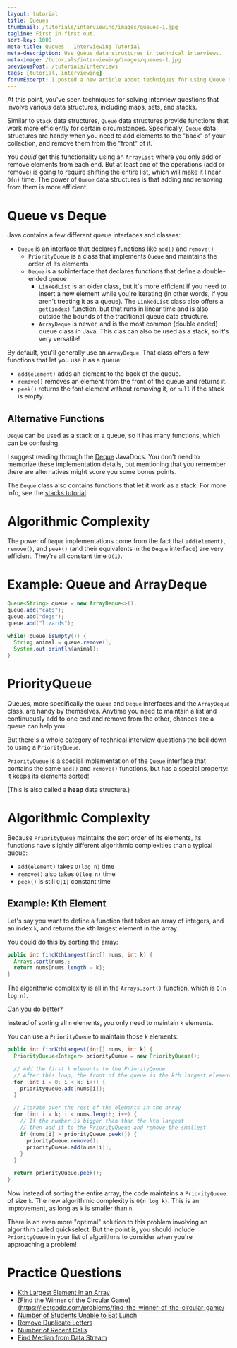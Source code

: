 ```yaml
---
layout: tutorial
title: Queues
thumbnail: /tutorials/interviewing/images/queues-1.jpg
tagline: First in first out.
sort-key: 1000
meta-title: Queues - Interviewing Tutorial
meta-description: Use Queue data structures in technical interviews.
meta-image: /tutorials/interviewing/images/queues-1.jpg
previousPost: /tutorials/interviews
tags: [tutorial, interviewing]
forumExcerpt: I posted a new article about techniques for using Queue data structures in technical interviews.
---
```


At this point, you've seen techniques for solving interview questions that involve various data structures, including maps, sets, and stacks.

Similar to `Stack` data structures, `Queue` data structures provide functions that work more efficiently for certain circumstances. Specifically, `Queue` data structures are handy when you need to add elements to the "back" of your collection, and remove them from the "front" of it.

You _could_ get this functionality using an `ArrayList` where you only add or remove elements from each end. But at least one of the operations (add or remove) is going to require shifting the entire list, which will make it linear `O(n)` time. The power of `Queue` data structures is that adding and removing from them is more efficient.

# Queue vs Deque

Java contains a few different queue interfaces and classes:

- `Queue` is an interface that declares functions like `add()` and `remove()`
  - `PriorityQueue` is a class that implements `Queue` and maintains the order of its elements
  - `Deque` is a subinterface that declares functions that define a double-ended queue
    - `LinkedList` is an older class, but it's more efficient if you need to insert a new element while you're iterating (in other words, if you aren't treating it as a queue). The `LinkedList` class also offers a `get(index)` function, but that runs in linear time and is also outside the bounds of the traditional queue data structure.
    - `ArrayDeque` is newer, and is the most common (double ended) queue class in Java. This clas can also be used as a stack, so it's very versatile!

By default, you'll generally use an `ArrayDeque`. That class offers a few functions that let you use it as a queue:

- `add(element)` adds an element to the back of the queue.
- `remove()` removes an element from the front of the queue and returns it.
- `peek()` returns the font element without removing it, or `null` if the stack is empty.

## Alternative Functions

`Deque` can be used as a stack or a queue, so it has many functions, which can be confusing.

I suggest reading through the [Deque](https://docs.oracle.com/javase/8/docs/api/java/util/Deque.html) JavaDocs. You don't need to memorize these implementation details, but mentioning that you remember there are alternatives might score you some bonus points.

The `Deque` class also contains functions that let it work as a stack. For more info, see the [stacks tutorial](/tutorials/interviewing/stacks).

# Algorithmic Complexity

The power of `Deque` implementations come from the fact that `add(element)`, `remove()`, and `peek()` (and their equivalents in the `Deque` interface) are very efficient. They're all constant time `O(1)`.

# Example: Queue and ArrayDeque

```java
Queue<String> queue = new ArrayDeque<>();
queue.add("cats");
queue.add("dogs");
queue.add("lizards");

while(!queue.isEmpty()) {
  String animal = queue.remove();
  System.out.println(animal);
}
```

# PriorityQueue

Queues, more specifically the `Queue` and `Deque` interfaces and the `ArrayDeque` class, are handy by themselves. Anytime you need to maintain a list and continuously add to one end and remove from the other, chances are a queue can help you.

But there's a whole category of technical interview questions the boil down to using a `PriorityQueue`.

`PriorityQueue` is a special implementation of the `Queue` interface that contains the same `add()` and `remove()` functions, but has a special property: it keeps its elements sorted!

(This is also called a **heap** data structure.)

# Algorithmic Complexity

Because `PriorityQueue` maintains the sort order of its elements, its functions have slightly different algorithmic complexities than a typical queue:

- `add(element)` takes `O(log n)` time
- `remove()` also takes `O(log n)` time
- `peek()` is still `O(1)` constant time

## Example: Kth Element

Let's say you want to define a function that takes an array of integers, and an index `k`, and returns the kth largest element in the array.

You could do this by sorting the array:

```java
public int findKthLargest(int[] nums, int k) {
  Arrays.sort(nums);
  return nums[nums.length - k];
}
```

The algorithmic complexity is all in the `Arrays.sort()` function, which is `O(n log n)`.

Can you do better?

Instead of sorting all `n` elements, you only need to maintain `k` elements.

You can use a `PriorityQueue` to maintain those `k` elements:

```java
public int findKthLargest(int[] nums, int k) {
  PriorityQueue<Integer> priorityQueue = new PriorityQueue();

  // Add the first k elements to the PriorityQueue
  // After this loop, the front of the queue is the kth largest element so far
  for (int i = 0; i < k; i++) {
    priorityQueue.add(nums[i]);
  }

  // Iterate over the rest of the elements in the array
  for (int i = k; i < nums.length; i++) {
    // If the number is bigger than than the kth largest
    // then add it to the PriorityQueue and remove the smallest
    if (nums[i] > priorityQueue.peek()) {
      priorityQueue.remove();
      priorityQueue.add(nums[i]);
    }
  }

  return priorityQueue.peek();
}
```

Now instead of sorting the entire array, the code maintains a `PriorityQueue` of size `k`. The new algorithmic complexity is `O(n log k)`. This is an improvement, as long as `k` is smaller than `n`.

There is an even more "optimal" solution to this problem involving an algorithm called quickselect. But the point is, you should include `PriorityQueue` in your list of algorithms to consider when you're approaching a problem!

# Practice Questions

- [Kth Largest Element in an Array](https://leetcode.com/problems/kth-largest-element-in-an-array/)
- [Find the Winner of the Circular Game](https://leetcode.com/problems/find-the-winner-of-the-circular-game/
- [Number of Students Unable to Eat Lunch](https://leetcode.com/problems/number-of-students-unable-to-eat-lunch/)
- [Remove Duplicate Letters](https://leetcode.com/problems/remove-duplicate-letters/)
- [Number of Recent Calls](https://leetcode.com/problems/number-of-recent-calls/)
- [Find Median from Data Stream](https://leetcode.com/problems/find-median-from-data-stream/)
